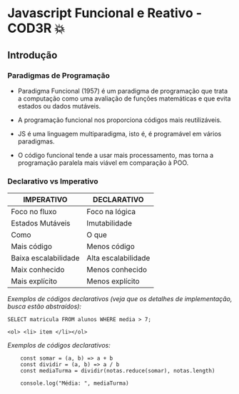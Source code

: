 # Javascript Funcional e Reativo - COD3R :boom:

## Introdução

### Paradigmas de Programação

- Paradigma Funcional (1957) é um paradigma de programação que trata a computação como uma avaliação de funções matemáticas e que evita estados ou dados mutáveis.

- A programação funcional nos proporciona códigos mais reutilizáveis.

- JS é  uma linguagem multiparadigma, isto é, é programável em vários paradigmas.

- O código funcional tende a usar mais processamento, mas torna a programação paralela mais viável em comparação à POO.


### Declarativo vs Imperativo

| IMPERATIVO | DECLARATIVO |
|-----------------------|---------------------|
|      Foco no fluxo    |    Foco na lógica  |
| Estados Mutáveis      | Imutabilidade      |
|       Como            |       O que        |
|       Mais código     |     Menos código   |
|  Baixa escalabilidade | Alta escalabilidade|
|      Maix conhecido   |  Menos conhecido   |
|    Mais explícito     |  Menos explícito   |

*Exemplos de códigos declarativos (veja que os detalhes de implementação, busca estão abstraídos):* 

``` SELECT matricula FROM alunos WHERE media > 7; ```

``` <ol> <li> item </li></ol> ```

*Exemplos de códigos declarativos:* 
 
``` const notas = [6, 7, 10]
    const somar = (a, b) => a + b
    const dividir = (a, b) => a / b
    const mediaTurma = dividir(notas.reduce(somar), notas.length)

    console.log("Média: ", mediaTurma)
```




